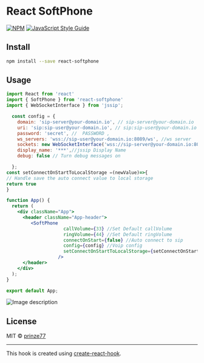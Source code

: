 # React SoftPhone

>

[![NPM](https://img.shields.io/npm/v/tmp.svg)](https://www.npmjs.com/package/tmp) [![JavaScript Style Guide](https://img.shields.io/badge/code_style-standard-brightgreen.svg)](https://standardjs.com)

## Install

```bash
npm install --save react-softphone
```

## Usage

```jsx
import React from 'react'
import { SoftPhone } from 'react-softphone'
import { WebSocketInterface } from 'jssip';

  const config = {
    domain: 'sip-server@your-domain.io', // sip-server@your-domain.io
    uri: 'sip:sip-user@your-domain.io', // sip:sip-user@your-domain.io
    password: 'secret', //  PASSWORD ,
    ws_servers: 'wss://sip-user@your-domain.io:8089/ws', //ws server
    sockets: new WebSocketInterface('wss://sip-server@your-domain.io:8089/ws'),
    display_name: '***',//jssip Display Name
    debug: false // Turn debug messages on

  };
const setConnectOnStartToLocalStorage =(newValue)=>{
// Handle save the auto connect value to local storage
return true
}

function App() {
  return (
    <div className="App">
      <header className="App-header">
         <SoftPhone
                     callVolume={33} //Set Default callVolume
                     ringVolume={44} //Set Default ringVolume
                     connectOnStart={false} //Auto connect to sip
                     config={config} //Voip config
                     setConnectOnStartToLocalStorage={setConnectOnStartToLocalStorage} // Callback function
                   />
      </header>
    </div>
  );
}

export default App;

```

![Image description](https://i.ibb.co/CbWvM2b/php-WKf-Uq-AAM.jpg)


## License

MIT © [prinze77](https://github.com/prinze77)

---

This hook is created using [create-react-hook](https://github.com/hermanya/create-react-hook).
